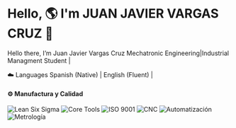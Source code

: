 # Hello, 🌎 I'm JUAN JAVIER VARGAS CRUZ 👋

Hello there, I’m Juan Javier Vargas Cruz
 Mechatronic Engineering|Industrial Managment Student |


☁️ Languages
Spanish (Native) | English (Fluent) |


#### ⚙️ Manufactura y Calidad
![Lean Six Sigma](https://img.shields.io/badge/-Lean%20Six%20Sigma-green?style=for-the-badge)
![Core Tools](https://img.shields.io/badge/-Core%20Tools%20-blue?style=for-the-badge)
![ISO 9001](https://img.shields.io/badge/-ISO9001-purple?style=for-the-badge)
![CNC](https://img.shields.io/badge/-Programación%20CNC-lightgrey?style=for-the-badge)
![Automatización](https://img.shields.io/badge/-Automatización-orange?style=for-the-badge)
![Metrología](https://img.shields.io/badge/-Metrología-yellow?style=for-the-badge)
